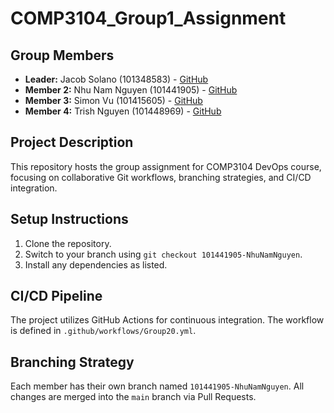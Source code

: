 # COMP3104_Group1_Assignment

## Group Members
-	**Leader:** Jacob Solano (101348583) - [GitHub](https://github.com/solanoj004)
-	**Member 2:** Nhu Nam Nguyen (101441905) - [GitHub](https://github.com/Noah-626)
-	**Member 3:** Simon Vu (101415605) - [GitHub](https://github.com/johnsmith)
-	**Member 4:** Trish Nguyen (101448969) - [GitHub](https://github.com/johnsmith)

## Project Description
This repository hosts the group assignment for COMP3104 DevOps course, focusing on collaborative Git workflows, branching strategies, and CI/CD integration.

## Setup Instructions
1.	Clone the repository.
2.	Switch to your branch using `git checkout 101441905-NhuNamNguyen`.
3.	Install any dependencies as listed.

## CI/CD Pipeline
The project utilizes GitHub Actions for continuous integration. The workflow is defined in `.github/workflows/Group20.yml`.

## Branching Strategy
 
Each member has their own branch named `101441905-NhuNamNguyen`. All changes are merged into the `main` branch via Pull Requests.
